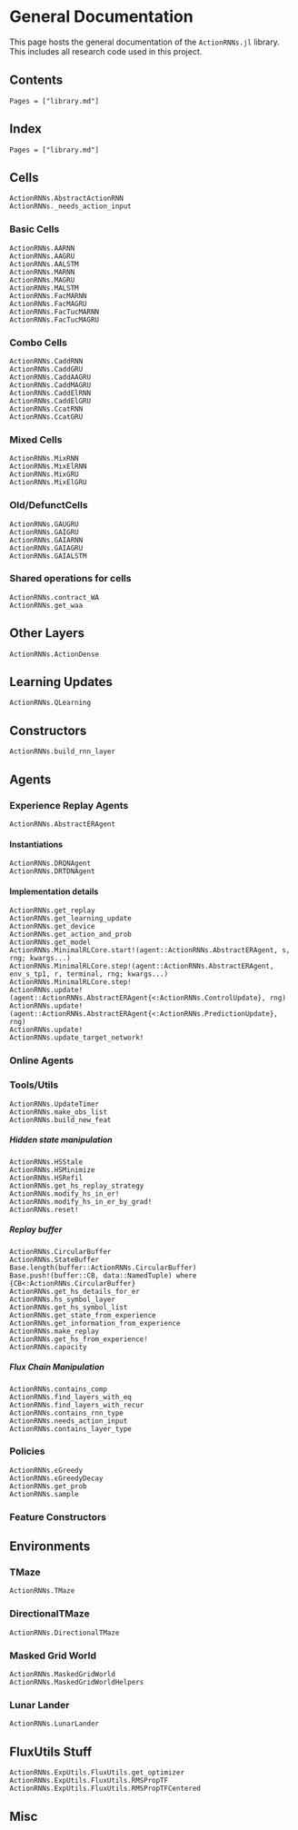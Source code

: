 # General Documentation

This page hosts the general documentation of the `ActionRNNs.jl` library. This includes all research code used in this project.

## Contents

```@contents
Pages = ["library.md"]
```

## Index

```@index
Pages = ["library.md"]
```

## Cells

```@docs
ActionRNNs.AbstractActionRNN
ActionRNNs._needs_action_input
```

### Basic Cells
```@docs
ActionRNNs.AARNN
ActionRNNs.AAGRU
ActionRNNs.AALSTM
ActionRNNs.MARNN
ActionRNNs.MAGRU
ActionRNNs.MALSTM
ActionRNNs.FacMARNN
ActionRNNs.FacMAGRU
ActionRNNs.FacTucMARNN
ActionRNNs.FacTucMAGRU
```

### Combo Cells
```@docs
ActionRNNs.CaddRNN
ActionRNNs.CaddGRU
ActionRNNs.CaddAAGRU
ActionRNNs.CaddMAGRU
ActionRNNs.CaddElRNN
ActionRNNs.CaddElGRU
ActionRNNs.CcatRNN
ActionRNNs.CcatGRU
```

### Mixed Cells

```@docs
ActionRNNs.MixRNN
ActionRNNs.MixElRNN
ActionRNNs.MixGRU
ActionRNNs.MixElGRU
```

### Old/DefunctCells

```@docs
ActionRNNs.GAUGRU
ActionRNNs.GAIGRU
ActionRNNs.GAIARNN
ActionRNNs.GAIAGRU
ActionRNNs.GAIALSTM
```

### Shared operations for cells

```@docs
ActionRNNs.contract_WA
ActionRNNs.get_waa
```

## Other Layers

```@docs
ActionRNNs.ActionDense
```

## Learning Updates

```@docs
ActionRNNs.QLearning
```


## Constructors

```@docs
ActionRNNs.build_rnn_layer
```

## Agents

### Experience Replay Agents
```@docs
ActionRNNs.AbstractERAgent
```

#### Instantiations
```@docs
ActionRNNs.DRQNAgent
ActionRNNs.DRTDNAgent
```

#### Implementation details

```@docs
ActionRNNs.get_replay
ActionRNNs.get_learning_update
ActionRNNs.get_device
ActionRNNs.get_action_and_prob
ActionRNNs.get_model
ActionRNNs.MinimalRLCore.start!(agent::ActionRNNs.AbstractERAgent, s, rng; kwargs...)
ActionRNNs.MinimalRLCore.step!(agent::ActionRNNs.AbstractERAgent, env_s_tp1, r, terminal, rng; kwargs...)
ActionRNNs.MinimalRLCore.step!
ActionRNNs.update!(agent::ActionRNNs.AbstractERAgent{<:ActionRNNs.ControlUpdate}, rng)
ActionRNNs.update!(agent::ActionRNNs.AbstractERAgent{<:ActionRNNs.PredictionUpdate}, rng)
ActionRNNs.update!
ActionRNNs.update_target_network!
```


### Online Agents


### Tools/Utils

```@docs
ActionRNNs.UpdateTimer
ActionRNNs.make_obs_list
ActionRNNs.build_new_feat
```

##### Hidden state manipulation

```@docs
ActionRNNs.HSStale
ActionRNNs.HSMinimize
ActionRNNs.HSRefil
ActionRNNs.get_hs_replay_strategy
ActionRNNs.modify_hs_in_er!
ActionRNNs.modify_hs_in_er_by_grad!
ActionRNNs.reset!
```

##### Replay buffer

```@docs
ActionRNNs.CircularBuffer
ActionRNNs.StateBuffer
Base.length(buffer::ActionRNNs.CircularBuffer)
Base.push!(buffer::CB, data::NamedTuple) where {CB<:ActionRNNs.CircularBuffer}
ActionRNNs.get_hs_details_for_er
ActionRNNs.hs_symbol_layer
ActionRNNs.get_hs_symbol_list
ActionRNNs.get_state_from_experience
ActionRNNs.get_information_from_experience
ActionRNNs.make_replay
ActionRNNs.get_hs_from_experience!
ActionRNNs.capacity

```

##### Flux Chain Manipulation

```@docs
ActionRNNs.contains_comp
ActionRNNs.find_layers_with_eq
ActionRNNs.find_layers_with_recur
ActionRNNs.contains_rnn_type
ActionRNNs.needs_action_input
ActionRNNs.contains_layer_type
```

### Policies

```@docs
ActionRNNs.ϵGreedy
ActionRNNs.ϵGreedyDecay
ActionRNNs.get_prob
ActionRNNs.sample
```

### Feature Constructors


## Environments

### TMaze

```@docs
ActionRNNs.TMaze
```

### DirectionalTMaze

```@docs
ActionRNNs.DirectionalTMaze
```

### Masked Grid World

```@docs
ActionRNNs.MaskedGridWorld
ActionRNNs.MaskedGridWorldHelpers
```

### Lunar Lander

```@docs
ActionRNNs.LunarLander
```

## FluxUtils Stuff

```@docs
ActionRNNs.ExpUtils.FluxUtils.get_optimizer
ActionRNNs.ExpUtils.FluxUtils.RMSPropTF
ActionRNNs.ExpUtils.FluxUtils.RMSPropTFCentered
```

## Misc

